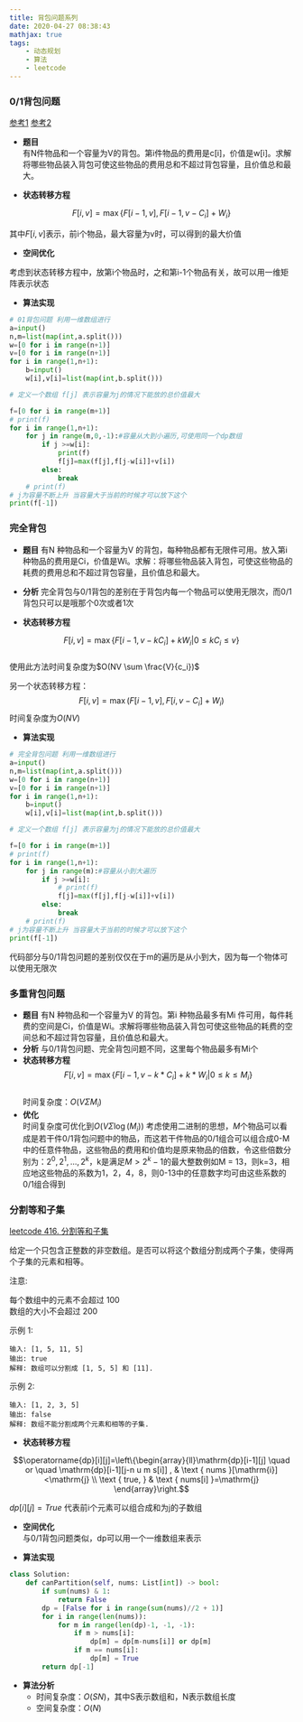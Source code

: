 ```yaml
---
title: 背包问题系列
date: 2020-04-27 08:38:43
mathjax: true
tags: 
    - 动态规划
    - 算法
    - leetcode
---
```


<!-- toc -->
<!--more-->

### 0/1背包问题

[参考1](https://zhuanlan.zhihu.com/p/78060568)
[参考2](https://www.jianshu.com/p/0b9018bbacd7)

- **题目**  
有N件物品和一个容量为V的背包。第i件物品的费用是c[i]，价值是w[i]。求解将哪些物品装入背包可使这些物品的费用总和不超过背包容量，且价值总和最大。

- **状态转移方程**

$$F[i, v]=\max \{ F[i-1, v], F[i-1, v-C_{i}]+W_{i} \}$$

其中$F[i, v]$表示，前i个物品，最大容量为v时，可以得到的最大价值

- **空间优化**

考虑到状态转移方程中，放第i个物品时，之和第i-1个物品有关，故可以用一维矩阵表示状态

- **算法实现**
```python
# 01背包问题 利用一维数组进行
a=input()
n,m=list(map(int,a.split()))
w=[0 for i in range(n+1)]
v=[0 for i in range(n+1)]
for i in range(1,n+1):
    b=input()
    w[i],v[i]=list(map(int,b.split()))

# 定义一个数组 f[j] 表示容量为j的情况下能放的总价值最大

f=[0 for i in range(m+1)]
# print(f)
for i in range(1,n+1):
    for j in range(m,0,-1):#容量从大到小遍历,可使用同一个dp数组
        if j >=w[i]:
            print(f)
            f[j]=max(f[j],f[j-w[i]]+v[i])
        else:
            break
    # print(f)
# j为容量不断上升 当容量大于当前的时候才可以放下这个
print(f[-1])
```

### 完全背包
- **题目**
有N 种物品和一个容量为V 的背包，每种物品都有无限件可用。放入第i 种物品的费用是Ci，价值是Wi。求解：将哪些物品装入背包，可使这些物品的耗费的费用总和不超过背包容量，且价值总和最大。

- **分析**
完全背包与0/1背包的差别在于背包内每一个物品可以使用无限次，而0/1背包只可以是哦那个0次或者1次

- **状态转移方程**  

$$F[i, v]=\max \left\{F\left[i-1, v-k C_{i}\right]+k W_{i} | 0 \leq k C_{i} \leq v\right\}$$  
使用此方法时间复杂度为$O(NV \sum \frac{V}{c_i})$

另一个状态转移方程：  
$$F[i, v]=\max \left(F[i-1, v], F\left[i, v-C_{i}\right]+W_{i}\right)$$
时间复杂度为$O(NV)$

- **算法实现**
```python
# 完全背包问题 利用一维数组进行
a=input()
n,m=list(map(int,a.split()))
w=[0 for i in range(n+1)]
v=[0 for i in range(n+1)]
for i in range(1,n+1):
    b=input()
    w[i],v[i]=list(map(int,b.split()))

# 定义一个数组 f[j] 表示容量为j的情况下能放的总价值最大

f=[0 for i in range(m+1)]
# print(f)
for i in range(1,n+1):
    for j in range(m):#容量从小到大遍历
        if j >=w[i]:
            # print(f)
            f[j]=max(f[j],f[j-w[i]]+v[i])
        else:
            break
    # print(f)
# j为容量不断上升 当容量大于当前的时候才可以放下这个
print(f[-1])
```
代码部分与0/1背包问题的差别仅仅在于m的遍历是从小到大，因为每一个物体可以使用无限次

### 多重背包问题
- **题目**
有N 种物品和一个容量为V 的背包。第i 种物品最多有Mi 件可用，每件耗费的空间是Ci，价值是Wi。求解将哪些物品装入背包可使这些物品的耗费的空间总和不超过背包容量，且价值总和最大。
- **分析**
与0/1背包问题、完全背包问题不同，这里每个物品最多有Mi个
- **状态转移方程**  
$$F[i, v]=\max \left\{F\left[i-1, v-k * C_{i}\right]+k * W_{i} | 0 \leq k \leq M_{i}\right\}$$  
时间复杂度：$O\left(V \Sigma M_{i}\right)$
- **优化**  
时间复杂度可优化到$O\left(V \Sigma \log \left( M_{i}\right)\right)$
考虑使用二进制的思想，$M$个物品可以看成是若干件0/1背包问题中的物品，而这若干件物品的0/1组合可以组合成0-M中的任意件物品，这些物品的费用和价值均是原来物品的倍数，令这些倍数分别为：$2^0, 2^1, ..., 2^k$，k是满足$M>2^k-1$的最大整数例如M = 13，则k=3，相应地这些物品的系数为1，2，4，8，则0-13中的任意数字均可由这些系数的0/1组合得到


### 分割等和子集

[leetcode 416. 分割等和子集](https://leetcode-cn.com/problems/partition-equal-subset-sum/)


给定一个只包含正整数的非空数组。是否可以将这个数组分割成两个子集，使得两个子集的元素和相等。

注意:

每个数组中的元素不会超过 100  
数组的大小不会超过 200  

示例 1:
```
输入: [1, 5, 11, 5]
输出: true
解释: 数组可以分割成 [1, 5, 5] 和 [11].
```

示例 2:
```
输入: [1, 2, 3, 5]
输出: false
解释: 数组不能分割成两个元素和相等的子集.
```
- **状态转移方程**

$$\operatorname{dp}[i][j]=\left\{\begin{array}{ll}\mathrm{dp}[i-1][j] \quad or \quad \mathrm{dp}[i-1][j-n u m s[i]] , & \text { nums }[\mathrm{i}]<\mathrm{j} \\ \text { true, } & \text { nums[i] }=\mathrm{j} \end{array}\right.$$

$dp[i][j] = True$ 代表前i个元素可以组合成和为j的子数组

- **空间优化**  
与0/1背包问题类似，dp可以用一个一维数组来表示

- **算法实现**
```python
class Solution:
    def canPartition(self, nums: List[int]) -> bool:
        if sum(nums) & 1:
            return False
        dp = [False for i in range(sum(nums)//2 + 1)]
        for i in range(len(nums)):
            for m in range(len(dp)-1, -1, -1):
                if m > nums[i]:
                    dp[m] = dp[m-nums[i]] or dp[m]
                if m == nums[i]:
                    dp[m] = True
        return dp[-1]
```
- **算法分析**
    - 时间复杂度：$O(SN)$，其中S表示数组和，N表示数组长度
    - 空间复杂度：$O(N)$




